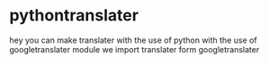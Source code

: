 # pythontranslater
hey you can make translater with the use of python
with the use of googletranslater module
we import translater form googletranslater
